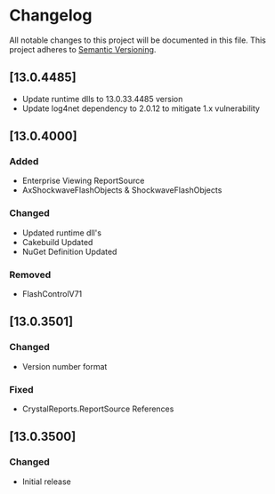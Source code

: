 # Changelog

All notable changes to this project will be documented in this file.
This project adheres to [Semantic Versioning](http://semver.org/).

## [13.0.4485]

- Update runtime dlls to 13.0.33.4485 version
- Update log4net dependency to 2.0.12 to mitigate 1.x vulnerability

## [13.0.4000]

### Added

- Enterprise Viewing ReportSource
- AxShockwaveFlashObjects & ShockwaveFlashObjects

### Changed

- Updated runtime dll's
- Cakebuild Updated
- NuGet Definition Updated

### Removed

- FlashControlV71

## [13.0.3501]

### Changed

- Version number format

### Fixed

- CrystalReports.ReportSource References

## [13.0.3500]

### Changed

- Initial release